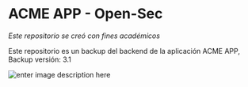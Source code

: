 # ACME APP - Open-Sec

*Este repositorio se creó con fines académicos*

Este repositorio es un backup del backend de la aplicación ACME APP,
Backup versión: 3.1

![enter image description here](https://github.com/GutiW1/ACME-backup/blob/main/Recursos/Screenshot_124.png?raw=true)


